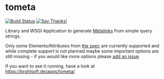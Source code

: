# tometa

[![Build Status](https://travis-ci.org/janbrohl/tometa.svg?branch=master)](https://travis-ci.org/janbrohl/tometa)
[![Say Thanks!](https://img.shields.io/badge/Say%20Thanks!-%F0%9F%A6%89-1EAEDB.svg)](https://saythanks.io/to/janbrohl)

Library and WSGI Application to generate [Metalinks](https://en.wikipedia.org/wiki/Metalink) from simple query strings.

Only some Elements/Attributes from [the spec](https://tools.ietf.org/html/rfc5854) are currently supported and while complete support is not planned maybe some important options are still missing - if you would like more options please [add an issue](https://github.com/janbrohl/tometa/issues/new)

If you want to see it running, have a look at https://brohlsoft.de/apps/tometa/ 
